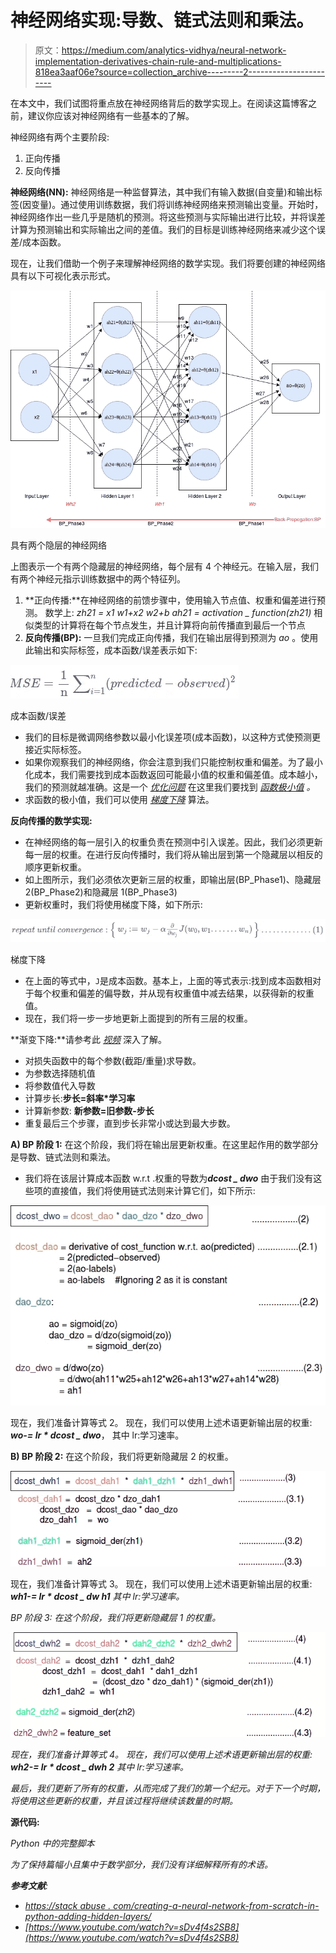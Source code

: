 # 神经网络实现:导数、链式法则和乘法。

> 原文：<https://medium.com/analytics-vidhya/neural-network-implementation-derivatives-chain-rule-and-multiplications-818ea3aaf06e?source=collection_archive---------2----------------------->

在本文中，我们试图将重点放在神经网络背后的数学实现上。在阅读这篇博客之前，建议你应该对神经网络有一些基本的了解。

神经网络有两个主要阶段:

1.  正向传播
2.  反向传播

**神经网络(NN):** 神经网络是一种监督算法，其中我们有输入数据(自变量)和输出标签(因变量)。通过使用训练数据，我们将训练神经网络来预测输出变量。开始时，神经网络作出一些几乎是随机的预测。将这些预测与实际输出进行比较，并将误差计算为预测输出和实际输出之间的差值。我们的目标是训练神经网络来减少这个误差/成本函数。

现在，让我们借助一个例子来理解神经网络的数学实现。我们将要创建的神经网络具有以下可视化表示形式。

![](img/1dccf97df077e2886348c506cf4367f3.png)

具有两个隐层的神经网络

上图表示一个有两个隐藏层的神经网络，每个层有 4 个神经元。在输入层，我们有两个神经元指示训练数据中的两个特征列。

1.  **正向传播:**在神经网络的前馈步骤中，使用输入节点值、权重和偏差进行预测。
    数学上:
    *zh21 = x1 w1+x2 w2+b
    ah21 = activation _ function(zh21)* 相似类型的计算将在每个节点发生，并且计算将向前传播直到最后一个节点
2.  **反向传播(BP):** 一旦我们完成正向传播，我们在输出层得到预测为 *ao* 。使用此输出和实际标签，成本函数/误差表示如下:

![](img/f77654c3d445d00abc3929b39d8e3394.png)

成本函数/误差

*   我们的目标是微调网络参数以最小化误差项(成本函数)，以这种方式使预测更接近实际标签。
*   如果你观察我们的神经网络，你会注意到我们只能控制权重和偏差。为了最小化成本，我们需要找到成本函数返回可能最小值的权重和偏差值。成本越小，我们的预测就越准确。这是一个 [*优化问题*](https://en.wikipedia.org/wiki/Optimization_problem) 在这里我们要找到 [*函数极小值*](https://en.wikipedia.org/wiki/Maxima_and_minima) *。*
*   求函数的极小值，我们可以使用 [*梯度下降*](https://www.youtube.com/watch?v=sDv4f4s2SB8&t=722s) 算法。

**反向传播的数学实现:**

*   在神经网络的每一层引入的权重负责在预测中引入误差。因此，我们必须更新每一层的权重。在进行反向传播时，我们将从输出层到第一个隐藏层以相反的顺序更新权重。
*   如上图所示，我们必须依次更新三层的权重，即输出层(BP_Phase1)、隐藏层 2(BP_Phase2)和隐藏层 1(BP_Phase3)
*   更新权重时，我们将使用梯度下降，如下所示:

![](img/d9e9a52605de130c2b37d15b8bedaf93.png)

梯度下降

*   在上面的等式中，`J`是成本函数。基本上，上面的等式表示:找到成本函数相对于每个权重和偏差的偏导数，并从现有权重值中减去结果，以获得新的权重值。
*   现在，我们将一步一步地更新上面提到的所有三层的权重。

**渐变下降:**请参考此 [*视频*](https://www.youtube.com/watch?v=sDv4f4s2SB8&t=722s) 深入了解。

*   对损失函数中的每个参数(截距/重量)求导数。
*   为参数选择随机值
*   将参数值代入导数
*   计算步长:**步长=斜率*学习率**
*   计算新参数:
    **新参数=旧参数-步长**
*   重复最后三个步骤，直到步长非常小或达到最大步数。

**A) BP 阶段 1:** 在这个阶段，我们将在输出层更新权重。在这里起作用的数学部分是导数、链式法则和乘法。

*   我们将在该层计算成本函数 w.r.t .权重的导数为***dcost _ dwo***
    由于我们没有这些项的直接值，我们将使用链式法则来计算它们，如下所示:

![](img/1d48dd6a3be4052109b506a6e6a7906e.png)

现在，我们准备计算等式 2。
现在，我们可以使用上述术语更新输出层的权重:
***wo-= lr * dcost _ dwo***，
其中 lr:学习速率。

**B) BP 阶段 2:** 在这个阶段，我们将更新隐藏层 2 的权重。

![](img/8bb3b683a59d7686dba996b9b4e0fdad.png)

现在，我们准备计算等式 3。
现在，我们可以使用上述术语更新输出层的权重:
***wh1-= lr * dcost _ dw h1*** *其中 lr:学习速率。*

*BP 阶段 3: 在这个阶段，我们将更新隐藏层 1 的权重。*

*![](img/cb11ced31a16b4d3fecb8b54a157ef83.png)*

*现在，我们准备计算等式 4。
现在，我们可以使用上述术语更新输出层的权重:
**wh2-= lr * dcost _ dwh 2**
其中 lr:学习速率。*

*最后，我们更新了所有的权重，从而完成了我们的第一个纪元。对于下一个时期，将使用这些更新的权重，并且该过程将继续该数量的时期。*

****源代码:****

*Python 中的完整脚本*

*为了保持篇幅小且集中于数学部分，我们没有详细解释所有的术语。*

***参考文献**:*

*   *[https://stack abuse . com/creating-a-neural-network-from-scratch-in-python-adding-hidden-layers/](https://stackabuse.com/creating-a-neural-network-from-scratch-in-python-adding-hidden-layers/)*
*   *[https://www.youtube.com/watch?v=sDv4f4s2SB8](https://www.youtube.com/watch?v=sDv4f4s2SB8)*